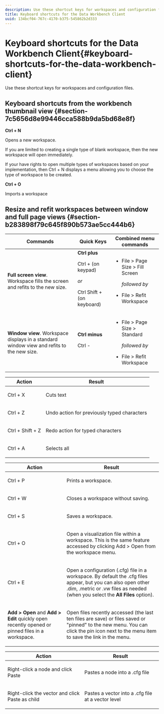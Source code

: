 ```yaml
---
description: Use these shortcut keys for workspaces and configuration files.
title: Keyboard shortcuts for the Data Workbench Client
uuid: 134bcf04-767c-4170-b375-545862b2d333
---
```


# Keyboard shortcuts for the Data Workbench Client{#keyboard-shortcuts-for-the-data-workbench-client}

Use these shortcut keys for workspaces and configuration files. 

## Keyboard shortcuts from the workbench thumbnail view {#section-7c5656d8e99446cca588b9da5bd68e8f}

**Ctrl + N**

Opens a new workspace.

If you are limited to creating a single type of blank workspace, then the new workspace will open immediately.

If your have rights to open multiple types of workspaces based on your implementation, then Ctrl + N displays a menu allowing you to choose the type of workspace to be created.

**Ctrl + O**

Imports a workspace

## Resize and refit workspaces between window and full page views {#section-b283898f79c645f890b573ae5cc444b6}

<table id="table_A01C514C99F043338D183A6839E03DEA"> 
 <thead> 
  <tr> 
   <th colname="col1" class="entry"> Commands </th> 
   <th colname="col2" class="entry"> Quick Keys </th> 
   <th colname="col3" class="entry"> Combined menu commands </th> 
  </tr>
 </thead>
 <tbody> 
  <tr> 
   <td colname="col1"> <p><b>Full screen view</b>. Workspace fills the screen and refits to the new size. </p> </td> 
   <td colname="col2"><b>Ctrl plus</b> <p>Ctrl + (on keypad) </p> <p><i>or</i> </p> <p>Ctrl Shift + (on keyboard) </p> </td> 
   <td colname="col3"> 
    <ul id="ul_C7C731B894D946D9916F50806F015857"> 
     <li id="li_452B4C119B1A40038A408CFFC53653A9"><span class="uicontrol"> File</span> &gt; <span class="uicontrol"> Page Size</span> &gt; <span class="uicontrol"> Fill Screen</span> <p><i>followed by</i> </p> </li> 
     <li id="li_DE9B8B31B9F24A6AA68A1D0DB886B501"><span class="uicontrol"> File</span> &gt; <span class="uicontrol"> Refit Workspace</span> </li> 
    </ul> </td> 
  </tr> 
  <tr> 
   <td colname="col1"> <p><b>Window view</b>. Workspace displays in a standard window view and refits to the new size. </p> </td> 
   <td colname="col2"><b>Ctrl minus</b> <p>Ctrl - </p> </td> 
   <td colname="col3"> 
    <ul id="ul_3474B9EFD69343C09BC84E485D896C28"> 
     <li id="li_820BAED76FF24A5785E6D89C5C692DD5">File &gt; Page Size &gt; Standard <p><i>followed by</i> </p> </li> 
     <li id="li_337789F282CE4C2C990C67B115782454">File &gt; Refit Workspace </li> 
    </ul> </td> 
  </tr> 
 </tbody> 
</table>

<!-- <a id="section_0597BF92E1AF4BCF9F1C8CEFFE52649A"></a> -->

<table id="table_B774FDAD85AD443897F0F9BC3EC843C7"> 
 <thead> 
  <tr> 
   <th colname="col1" class="entry"> Action </th> 
   <th colname="col2" class="entry"> Result </th> 
  </tr>
 </thead>
 <tbody> 
  <tr> 
   <td colname="col1"> <p>Ctrl + X </p> </td> 
   <td colname="col2"> <p>Cuts text </p> </td> 
  </tr> 
  <tr> 
   <td colname="col1"> <p>Ctrl + Z </p> </td> 
   <td colname="col2"> <p>Undo action for previously typed characters </p> </td> 
  </tr> 
  <tr> 
   <td colname="col1"> <p>Ctrl + Shift + Z </p> </td> 
   <td colname="col2"> <p>Redo action for typed characters </p> </td> 
  </tr> 
  <tr> 
   <td colname="col1"> <p>Ctrl + A </p> </td> 
   <td colname="col2"> <p>Selects all </p> </td> 
  </tr> 
 </tbody> 
</table>

<table id="table_BFCDE46CE5F64AF291A67EC488EF92A1"> 
 <thead> 
  <tr> 
   <th colname="col1" class="entry"> Action </th> 
   <th colname="col2" class="entry"> Result </th> 
  </tr>
 </thead>
 <tbody> 
  <tr> 
   <td colname="col1"> <p>Ctrl + P </p> </td> 
   <td colname="col2"> <p>Prints a workspace. </p> </td> 
  </tr> 
  <tr> 
   <td colname="col1"> <p>Ctrl + W </p> </td> 
   <td colname="col2"> <p>Closes a workspace without saving. </p> </td> 
  </tr> 
  <tr> 
   <td colname="col1"> <p>Ctrl + S </p> </td> 
   <td colname="col2"> <p>Saves a workspace. </p> </td> 
  </tr> 
  <tr> 
   <td colname="col1"> <p>Ctrl + O </p> </td> 
   <td colname="col2"> <p>Open a visualization file within a workspace. This is the same feature accessed by clicking Add &gt; Open from the workspace menu. </p> </td> 
  </tr> 
  <tr> 
   <td colname="col1"> <p>Ctrl + E </p> </td> 
   <td colname="col2"> <p>Open a configuration (.cfg) file in a workspace. By default the .cfg files appear, but you can also open other .dim, .metric or .vw files as needed (when you select the <b>All Files</b> option). </p> </td> 
  </tr> 
  <tr> 
   <td colname="col1"> <p><b>Add &gt; Open</b> and <b>Add &gt; Edit</b> quickly open recently opened or pinned files in a workspace. </p> </td> 
   <td colname="col2"> <p>Open files recently accessed (the last ten files are save) or files saved or "pinned" to the new menu. You can click the pin icon next to the menu item to save the link in the menu. </p> </td> 
  </tr> 
 </tbody> 
</table>

<table id="table_99414A5999F94A2EAB2BBBA27EE487F5"> 
 <thead> 
  <tr> 
   <th colname="col1" class="entry"> Action </th> 
   <th colname="col2" class="entry"> Result </th> 
  </tr>
 </thead>
 <tbody> 
  <tr> 
   <td colname="col1"> <p>Right-click a node and click <span class="uicontrol"> Paste</span> </p> </td> 
   <td colname="col2"> <p>Pastes a node into a <span class="filepath"> .cfg</span> file </p> </td> 
  </tr> 
  <tr> 
   <td colname="col1"> <p>Right-click the vector and click <span class="uicontrol"> Paste as child</span> </p> </td> 
   <td colname="col2"> <p>Pastes a vector into a <span class="filepath"> .cfg</span> file at a vector level </p> </td> 
  </tr> 
 </tbody> 
</table>
